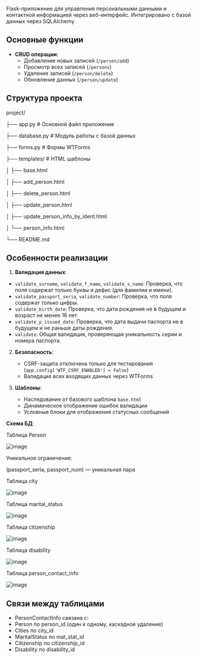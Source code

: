 Flask-приложение для управления персональными данными и контактной информацией через веб-интерфейс. Интегрировано с базой данных через SQLAlchemy
## Основные функции
- **CRUD операции**:
  - Добавление новых записей (`/person/add`)
  - Просмотр всех записей (`/persons`)
  - Удаление записей (`/person/delete`)
  - Обновление данных (`/person/update`)
## Структура проекта
project/

├── app.py # Основной файл приложения

├── database.py # Модуль работы с базой данных

├── forms.py # Формы WTForms

├── templates/ # HTML шаблоны

│ ├── base.html

│ ├── add_person.html

│ ├── delete_person.html

│ ├── update_person.html

│ ├── update_person_info_by_ident.html

│ └── person_info.html

└── README.md


## Особенности реализации
1. **Валидация данных**:
*   `validate_surname`, `validate_f_name`, `validate_s_name`: Проверка, что поля содержат только буквы и дефис (для фамилии и имени).
*   `validate_passport_seria`, `validate_number`: Проверка, что поля содержат только цифры.
*   `validate_birth_date`: Проверка, что дата рождения не в будущем и возраст не менее 16 лет.
*   `validate_p_issued_date`: Проверка, что дата выдачи паспорта не в будущем и не раньше даты рождения.
*   `validate`: Общая валидация, проверяющая уникальность серии и номера паспорта.

2. **Безопасность**:
   - CSRF-защита отключена только для тестирования (`app.config['WTF_CSRF_ENABLED'] = False`)
   - Валидация всех входящих данных через WTForms

3. **Шаблоны**:
   - Наследование от базового шаблона `base.html`
   - Динамическое отображение ошибок валидации
   - Условные блоки для отображения статусных сообщений

  **Схема БД**:
  
Таблица Person

![image](https://github.com/user-attachments/assets/3a74f1fe-d74b-438a-a3a5-987b16aa79cc)

Уникальное ограничение:

(passport_seria, passport_num) — уникальная пара

Таблица city

![image](https://github.com/user-attachments/assets/20baeae5-dde4-4a4e-a694-501025481aa5)

Таблица marital_status

![image](https://github.com/user-attachments/assets/abec4ebc-5be3-4ccb-ad3b-d6c49d8d4950)

Таблица citizenship

![image](https://github.com/user-attachments/assets/98b84e66-fcf7-4f26-b4cc-e3a2f5122071)

Таблица disability

![image](https://github.com/user-attachments/assets/9cf5e232-854e-4254-ba20-e14f05474dfa)

Таблица person_contact_info

![image](https://github.com/user-attachments/assets/1270fe27-098c-4ca2-9d7e-7d1e09105446)


## Связи между таблицами
   - PersonContactInfo связана с:
   - Person по person_id (один к одному, каскадное удаление)
   - Cities по city_id
   - MaritalStatus по mat_stat_id
   - Citizenship по citizenship_id
   - Disability по disability_id


